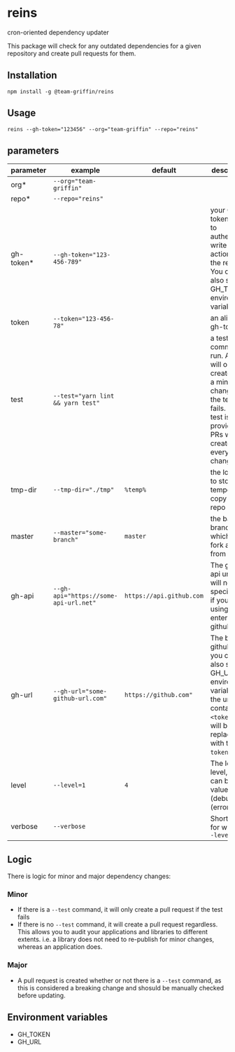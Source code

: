 # reins
cron-oriented dependency updater

This package will check for any outdated dependencies for a given repository and create pull requests for them.

## Installation
```
npm install -g @team-griffin/reins
```

## Usage
```
reins --gh-token="123456" --org="team-griffin" --repo="reins"
```

## parameters
| parameter | example                               | default                  | description |
|-----------|---------------------------------------|--------------------------|-------------|
| org*      | `--org="team-griffin"`                |                          |             |
| repo*     | `--repo="reins"`                      |                          |             |
| gh-token* | `--gh-token="123-456-789"`            |                          | your OAuth token used to authenticate write actions on the repo. You can also set a GH_TOKEN environment variable |
| token     | `--token="123-456-78"`                |                          | an alias for gh-token |
| test      | `--test="yarn lint && yarn test"`     |                          | a test command to run. A PR will only be created for a minor change if the test fails. If no test is provided, PRs will be created for every change |
| tmp-dir   | `--tmp-dir="./tmp"`                   | `%temp%`                 | the location to store a temporary copy of the repo |
| master    | `--master="some-branch"`              | `master`                 | the base branch on which to fork all PRs from |
| gh-api    | `--gh-api="https://some-api-url.net"` | `https://api.github.com` | The github api url. You will need to specify this if you are using an enterprise github repo. |
| gh-url    | `--gh-url="some-github-url.com"`      | `https://github.com"`    | The base github url, you can also set the GH_URL environment variable. If the url contains a `<token>` it will be replaced with the `gh-token` value. |
| level     | `--level=1`                           | `4`                      | The log level, this  can be a value from `0` (debug) to `4` (errors) |
| verbose   | `--verbose`                           |                          | Shorthand for writing `--level=1` |

## Logic
There is logic for minor and major dependency changes:
### Minor
- If there is a `--test` command, it will only create a pull request if the test fails
- If there is no `--test` command, it will create a pull request regardless.  
This allows you to audit your applications and libraries to different extents. i.e. a library does not need to re-publish for minor changes, whereas an application does.

### Major
- A pull request is created whether or not there is a `--test` command, as this is considered a breaking change and shosuld be manually checked before updating.

## Environment variables
- GH_TOKEN
- GH_URL
